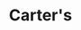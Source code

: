 ---
facebook: https://facebook.com/carters
instagram: https://instagram.com/carters
logohandle: carters
pinterest: https://pinterest.com/cartersbabykids
sort: carters
title: Carter's
twitter: https://x.com/carters
website: https://www.carters.com/
youtube: https://youtube.com/user/cartersbabiesandkids
---